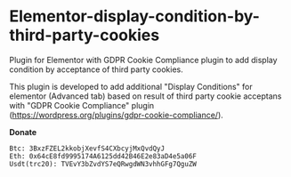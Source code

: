 # Elementor-display-condition-by-third-party-cookies
Plugin for Elementor with GDPR Cookie Compliance plugin to add display condition by acceptance of third party cookies.

This plugin is developed to add additional "Display Conditions" for elementor (Advanced tab) based on result of third party cookie acceptans with "GDPR Cookie Compliance" plugin (https://wordpress.org/plugins/gdpr-cookie-compliance/).



**Donate**
```
Btc: 3BxzFZEL2kkobjXevfS4CXbcyjMxQvdQyJ
Eth: 0x64cE8fd9995174A6125dd42B46E2e83aD4e5a06F
Usdt(trc20): TVEvY3bZvdYS7eQRwgdWN3vhhGFg7QguZW
```
